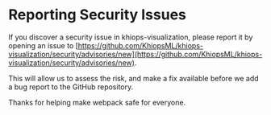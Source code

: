 # Reporting Security Issues

If you discover a security issue in khiops-visualization, please report it by opening an
issue to [https://github.com/KhiopsML/khiops-visualization/security/advisories/new](https://github.com/KhiopsML/khiops-visualization/security/advisories/new).

This will allow us to assess the risk, and make a fix available before we add a
bug report to the GitHub repository.

Thanks for helping make webpack safe for everyone.
